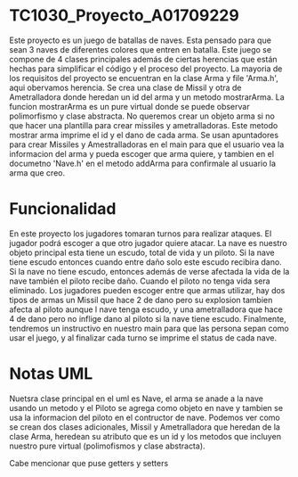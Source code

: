 # TC1030_Proyecto_A01709229
Este proyecto es un juego de batallas de naves. Esta pensado para que sean 3 naves de diferentes colores que entren en batalla. Este juego se compone de 4 clases principales además de ciertas herencias que están hechas para simplificar el código y el proceso del proyecto. La mayoria de los requisitos del proyecto se encuentran en la clase Arma y file 'Arma.h', aqui obervamos herencia. Se crea una clase de Missil y otra de Ametralladora donde heredan un id del arma y un metodo mostrarArma. La funcion mostrarArma es un pure virtual donde se puede observar polimorfismo y clase abstracta. No queremos crear un objeto arma si no que hacer una plantilla para crear missiles y ametralladoras. Este metodo mostrar arma imprime el id y el dano de cada arma. Se usan apuntadores para crear Missiles y Amestralladoras en el main para que el usuario vea la informacion del arma y pueda escoger que arma quiere, y tambien en el documetno 'Nave.h' en el metodo addArma para confirmale al usuario la arma que creo.

# Funcionalidad
En este proyecto los jugadores tomaran turnos para realizar ataques. El jugador podrá escoger a que otro jugador quiere atacar. La nave es nuestro objeto principal esta tiene un escudo, total de vida y un piloto. Si la nave tiene escudo entonces cuando entre daño solo este escudo recibira dano. Si la nave no tiene escudo, entonces además de verse afectada la vida de la nave también el piloto recibe daño. Cuando el piloto no tenga vida sera eliminado. Los jugadores pueden escoger entre que armas utilizar, hay dos tipos de armas un Missil que hace 2 de dano pero su explosion tambien afecta al piloto aunque l nave tenga escudo, y una ametralladora que hace 4 de dano pero no inflige dano al piloto si la nave tiene escudo. Finalmente, tendremos un instructivo en nuestro main para que las persona sepan como usar el juego, y al finalizar cada turno se imprime el status de cada nave.

# Notas UML
Nuetsra clase principal en el uml es Nave, el arma se anade a la nave usando un metodo y el Piloto se agrega como objeto en nave y tambien se usa la informacion del piloto en el contructor de nave. Podemos ver como se crean dos clases adicionales, Missil y Ametralladora que heredan de la clase Arma, heredean su atributo que es un id y los metodos que incluyen nuestro pure virtual (polimofismos y clase abstracta). 

Cabe mencionar que puse getters y setters
